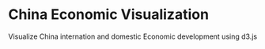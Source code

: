 # China Economic Visualization
Visualize China internation and domestic Economic development using d3.js